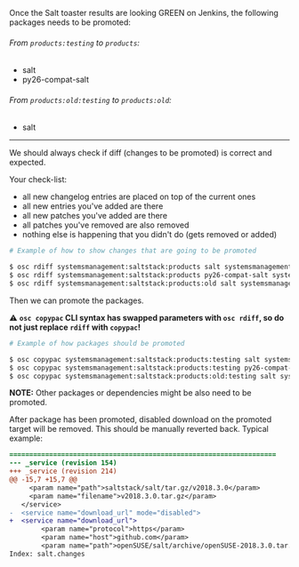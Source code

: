 Once the Salt toaster results are looking GREEN on Jenkins, the following packages needs to be promoted:

###### From `products:testing` to `products`:
  - salt
  - py26-compat-salt

###### From `products:old:testing` to `products:old`:
  - salt

----

We should always check if diff (changes to be promoted) is correct and expected.

Your check-list:

- all new changelog entries are placed on top of the current ones
- all new entries you've added are there
- all new patches you've added are there
- all patches you've removed are also removed
- nothing else is happening that you didn't do (gets removed or added)


```bash
# Example of how to show changes that are going to be promoted

$ osc rdiff systemsmanagement:saltstack:products salt systemsmanagement:saltstack:products:testing
$ osc rdiff systemsmanagement:saltstack:products py26-compat-salt systemsmanagement:saltstack:products:testing
$ osc rdiff systemsmanagement:saltstack:products:old salt systemsmanagement:saltstack:products:old:testing
```

Then we can promote the packages.

:warning: **`osc copypac` CLI syntax has swapped parameters with `osc rdiff`, so do not just replace `rdiff` with `copypac`!**

```bash
# Example of how packages should be promoted

$ osc copypac systemsmanagement:saltstack:products:testing salt systemsmanagement:saltstack:products
$ osc copypac systemsmanagement:saltstack:products:testing py26-compat-salt systemsmanagement:saltstack:products
$ osc copypac systemsmanagement:saltstack:products:old:testing salt systemsmanagement:saltstack:products:old
```

**NOTE:** Other packages or dependencies might be also need to be promoted.


After package has been promoted, disabled download on the promoted target will be removed. This should be manually reverted back. Typical example:

```diff
===================================================================
--- _service (revision 154)
+++ _service (revision 214)
@@ -15,7 +15,7 @@
     <param name="path">saltstack/salt/tar.gz/v2018.3.0</param>
     <param name="filename">v2018.3.0.tar.gz</param>
   </service>
-  <service name="download_url" mode="disabled">
+  <service name="download_url">
        <param name="protocol">https</param>
        <param name="host">github.com</param>
        <param name="path">openSUSE/salt/archive/openSUSE-2018.3.0.tar.gz</param>
Index: salt.changes
```
